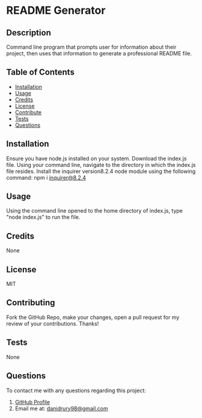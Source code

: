 # README Generator

## Description
Command line program that prompts user for information about their project, then uses that information to generate a professional README file.

## Table of Contents
- [Installation](#installation)
- [Usage](#usage)
- [Credits](#credits)
- [License](#license)
- [Contribute](#contributing)
- [Tests](#tests)
- [Questions](#questions)

## Installation
Ensure you have node.js installed on your system. Download the index.js file. Using your command line, navigate to the directory in which the index.js file resides. Install the inquirer version8.2.4 node module using the following command:  npm i inquirer@8.2.4

## Usage
Using the command line opened to the home directory of index.js, type "node index.js" to run the file.

## Credits
None

## License
MIT

## Contributing
Fork the GitHub Repo, make your changes, open a pull request for my review of your contributions. Thanks!

## Tests
None

## Questions
To contact me with any questions regarding this project:
1. [GitHub Profile](https://github.com/danidrury)
2. Email me at: <danidrury98@gmail.com>
